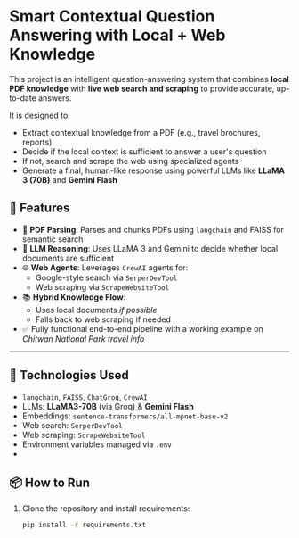 # Smart Contextual Question Answering with Local + Web Knowledge

This project is an intelligent question-answering system that combines **local PDF knowledge** with **live web search and scraping** to provide accurate, up-to-date answers.

It is designed to:
- Extract contextual knowledge from a PDF (e.g., travel brochures, reports)
- Decide if the local context is sufficient to answer a user's question
- If not, search and scrape the web using specialized agents
- Generate a final, human-like response using powerful LLMs like **LLaMA 3 (70B)** and **Gemini Flash**

## 🚀 Features
- 📄 **PDF Parsing**: Parses and chunks PDFs using `langchain` and FAISS for semantic search  
- 🤖 **LLM Reasoning**: Uses LLaMA 3 and Gemini to decide whether local documents are sufficient  
- 🌐 **Web Agents**: Leverages `CrewAI` agents for:
  - Google-style search via `SerperDevTool`
  - Web scraping via `ScrapeWebsiteTool`
- 📚 **Hybrid Knowledge Flow**:
  - Uses local documents *if possible*
  - Falls back to web scraping if needed
- ✅ Fully functional end-to-end pipeline with a working example on *Chitwan National Park travel info*

---
## 🧩 Technologies Used

- `langchain`, `FAISS`, `ChatGroq`, `CrewAI`
- LLMs: **LLaMA3-70B** (via Groq) & **Gemini Flash**
- Embeddings: `sentence-transformers/all-mpnet-base-v2`
- Web search: `SerperDevTool`  
- Web scraping: `ScrapeWebsiteTool`
- Environment variables managed via `.env`
- 
## 📦 How to Run

1. Clone the repository and install requirements:
   ```bash
   pip install -r requirements.txt
